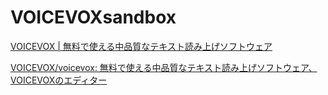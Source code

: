# VOICEVOXsandbox

[VOICEVOX | 無料で使える中品質なテキスト読み上げソフトウェア](https://voicevox.hiroshiba.jp/)

[VOICEVOX/voicevox: 無料で使える中品質なテキスト読み上げソフトウェア、VOICEVOXのエディター](https://github.com/VOICEVOX/voicevox)
